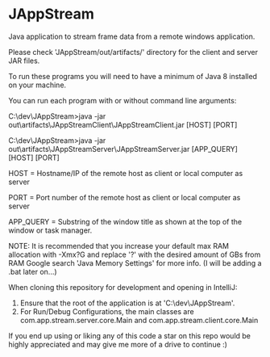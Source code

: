 # JAppStream
Java application to stream frame data from a remote windows application.

Please check 'JAppStream/out/artifacts/' directory for the client and server JAR files.

To run these programs you will need to have a minimum of Java 8 installed on your machine.

You can run each program with or without command line arguments:

C:\dev\JAppStream>java -jar out\artifacts\JAppStreamClient\JAppStreamClient.jar [HOST] [PORT]

C:\dev\JAppStream>java -jar out\artifacts\JAppStreamServer\JAppStreamServer.jar [APP_QUERY] [HOST] [PORT]

HOST = Hostname/IP of the remote host as client or local computer as server

PORT = Port number of the remote host as client or local computer as server

APP_QUERY = Substring of the window title as shown at the top of the window or task manager.

NOTE: It is recommended that you increase your default max RAM allocation 
with -Xmx?G and replace '?' with the desired amount of GBs from RAM
Google search 'Java Memory Settings' for more info. (I will be adding a .bat later on...)

When cloning this repository for development and opening in IntelliJ: 
1) Ensure that the root of the application is at 'C:\dev\JAppStream'.
2) For Run/Debug Configurations, the main classes are com.app.stream.server.core.Main and com.app.stream.client.core.Main

If you end up using or liking any of this code a star on this repo would be highly appreciated and may give me more of a drive to continue :) 